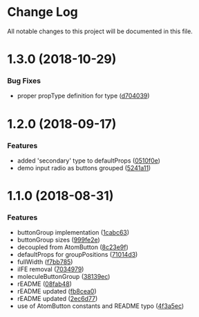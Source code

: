 # Change Log

All notable changes to this project will be documented in this file.

<a name="1.3.0"></a>
# 1.3.0 (2018-10-29)


### Bug Fixes

* proper propType definition for type ([d704039](https://github.com/SUI-Components/sui-components/commit/d704039))



<a name="1.2.0"></a>
# 1.2.0 (2018-09-17)


### Features

* added 'secondary' type to defaultProps ([0510f0e](https://github.com/SUI-Components/sui-components/commit/0510f0e))
* demo input radio as buttons grouped ([5241a11](https://github.com/SUI-Components/sui-components/commit/5241a11))



<a name="1.1.0"></a>
# 1.1.0 (2018-08-31)


### Features

* buttonGroup implementation ([1cabc63](https://github.com/SUI-Components/sui-components/commit/1cabc63))
* buttonGroup sizes ([999fe2e](https://github.com/SUI-Components/sui-components/commit/999fe2e))
* decoupled from AtomButton ([8c23e9f](https://github.com/SUI-Components/sui-components/commit/8c23e9f))
* defaultProps for groupPositions ([71014d3](https://github.com/SUI-Components/sui-components/commit/71014d3))
* fullWidth ([f7bb785](https://github.com/SUI-Components/sui-components/commit/f7bb785))
* iIFE removal ([7034979](https://github.com/SUI-Components/sui-components/commit/7034979))
* moleculeButtonGroup ([38139ec](https://github.com/SUI-Components/sui-components/commit/38139ec))
* rEADME ([08fab48](https://github.com/SUI-Components/sui-components/commit/08fab48))
* rEADME updated ([fb8cea0](https://github.com/SUI-Components/sui-components/commit/fb8cea0))
* rEADME updated ([2ec6d77](https://github.com/SUI-Components/sui-components/commit/2ec6d77))
* use of AtomButton constants and README typo ([4f3a5ec](https://github.com/SUI-Components/sui-components/commit/4f3a5ec))



